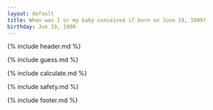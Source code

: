 ```yaml
---
layout: default
title: When was I or my baby conceived if born on June 19, 1909?
birthday: Jun 19, 1909
---
```


{% include header.md %}

{% include guess.md %}

{% include calculate.md %}

{% include safety.md %}

{% include footer.md %}



